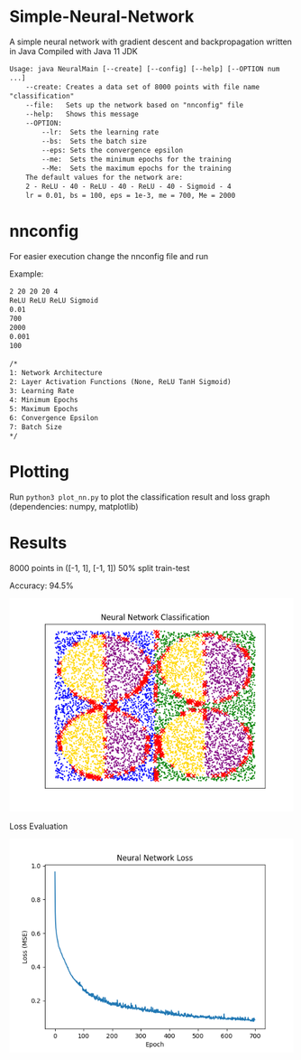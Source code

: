 # Simple-Neural-Network
A simple neural network with gradient descent and backpropagation written in Java
Compiled with Java 11 JDK
```
Usage: java NeuralMain [--create] [--config] [--help] [--OPTION num ...]
	--create: Creates a data set of 8000 points with file name "classification"
	--file:   Sets up the network based on "nnconfig" file
	--help:   Shows this message
	--OPTION:
		--lr:  Sets the learning rate
		--bs:  Sets the batch size
		--eps: Sets the convergence epsilon
		--me:  Sets the minimum epochs for the training
		--Me:  Sets the maximum epochs for the training
	The default values for the network are:
	2 - ReLU - 40 - ReLU - 40 - ReLU - 40 - Sigmoid - 4
	lr = 0.01, bs = 100, eps = 1e-3, me = 700, Me = 2000
```
# nnconfig
For easier execution change the nnconfig file and run

Example:
```
2 20 20 20 4
ReLU ReLU ReLU Sigmoid
0.01
700
2000
0.001
100

/*
1: Network Architecture
2: Layer Activation Functions (None, ReLU TanH Sigmoid)
3: Learning Rate
4: Minimum Epochs
5: Maximum Epochs
6: Convergence Epsilon
7: Batch Size
*/
```
# Plotting
Run `python3 plot_nn.py` to plot the classification result and loss graph (dependencies: numpy, matplotlib)
# Results
8000 points in ([-1, 1], [-1, 1]) 50% split train-test

Accuracy: 94.5%

![network_result](NeuralNetwork/result.png)

Loss Evaluation

![loss](NeuralNetwork/loss.png)
